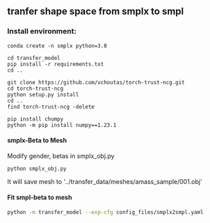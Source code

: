 ## tranfer shape space from smplx to smpl 

### Install environment:
```
conda create -n smplx python=3.8

cd transfer_model
pip install -r requirements.txt
cd ..

git clone https://github.com/vchoutas/torch-trust-ncg.git
cd torch-trust-ncg
python setup.py install
cd ..
find torch-trust-ncg -delete

pip install chumpy
python -m pip install numpy==1.23.1
```


#### smplx-Beta to Mesh

Modify gender, betas in smplx_obj.py 

```shell
python smplx_obj.py 
```
It will save mesh to '../transfer_data/meshes/amass_sample/001.obj'
#### Fit smpl-beta to mesh

```bash
python -m transfer_model --exp-cfg config_files/smplx2smpl.yaml
```